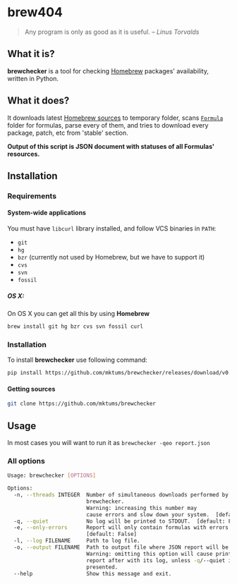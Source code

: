 # brew404
> Any program is only as good as it is useful.
> – _Linus Torvalds_

## What it is?
**brewchecker** is a tool for checking [Homebrew](http://brew.sh/) packages' availability, written in Python.

## What it does?
It downloads latest [Homebrew sources](https://github.com/homebrew/homebrew) to temporary folder, scans [`Formula`](https://github.com/Homebrew/homebrew/tree/master/Library/Formula) folder for formulas, parse every of them, and tries to download every package, patch, etc from 'stable' section.

**Output of this script is JSON document with statuses of all Formulas' resources.**

## Installation
### Requirements
#### System-wide applications
You must have `libcurl` library installed, and follow VCS binaries in `PATH`:

* `git`
* `hg`
* `bzr` (currently not used by Homebrew, but we have to support it)
* `cvs`
* `svn`
* `fossil`

##### OS X:
On OS X you can get all this by using **Homebrew**

``` bash
brew install git hg bzr cvs svn fossil curl
```

### Installation
To install **brewchecker** use following command:

``` bash
pip install https://github.com/mktums/brewchecker/releases/download/v0.1/brewchecker-0.1.tar.gz
```

#### Getting sources
``` bash 
git clone https://github.com/mktums/brewchecker
```

## Usage
In most cases you will want to run it as `brewchecker -qeo report.json`

### All options

``` bash
Usage: brewchecker [OPTIONS]

Options:
  -n, --threads INTEGER  Number of simultaneous downloads performed by
                         brewchecker.
                         Warning: increasing this number may
                         cause errors and slow down your system.  [default: 6]
  -q, --quiet            No log will be printed to STDOUT.  [default: False]
  -e, --only-errors      Report will only contain formulas with errors.
                         [default: False]
  -l, --log FILENAME     Path to log file.
  -o, --output FILENAME  Path to output file where JSON report will be saved.
                         Warning: omitting this option will cause printing
                         report after with its log, unless -q/--quiet is
                         presented.
  --help                 Show this message and exit.
```
